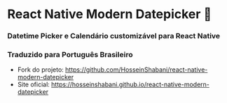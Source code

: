# React Native Modern Datepicker 📆

### Datetime Picker e Calendário customizável para React Native
### Traduzido para Português Brasileiro

* Fork do projeto: https://github.com/HosseinShabani/react-native-modern-datepicker
* Site oficial: https://hosseinshabani.github.io/react-native-modern-datepicker
